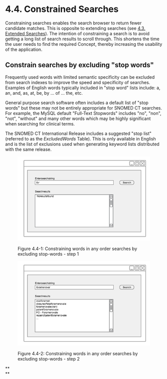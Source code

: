 # 4.4. Constrained Searches

Constraining searches enables the search browser to return fewer candidate matches. This is opposite to extending searches (see [4.3. Extended Searches](4.3.-Extended-Searches_33490614.html)). The intention of constraining a search is to avoid getting a long list of search results to scroll through. This shortens the time the user needs to find the required Concept, thereby increasing the usability of the application. 

## Constrain searches by excluding "stop words"

Frequently used words with limited semantic specificity can be excluded from search indexes to improve the speed and specificity of searches. Examples of English words typically included in "stop word" lists include: a, an, and, as, at, be, by … of … the, etc. 

General purpose search software often includes a default list of "stop words" but these may not be entirely appropriate for SNOMED CT searches. For example, the MySQL default "Full-Text Stopwords" includes "no", "non", "not", "without" and many other words which may be highly significant when searching for clinical terms. 

The SNOMED CT International Release includes a suggested "stop list" (referred to as the _ExcludedWords_ Table). This is only available in English and is the list of exclusions used when generating keyword lists distributed with the same release. 

<figure><img src="../../images/57815673.png" alt="" title=""><figcaption><p>Figure 4.4-1: Constraining words in any order searches by excluding stop-words - step 1</p></figcaption></figure>

<figure><img src="../../images/57815675.png" alt="" title=""><figcaption><p>Figure 4.4-2: Constraining words in any order searches by excluding stop-words - step 2</p></figcaption></figure>

**  
**
